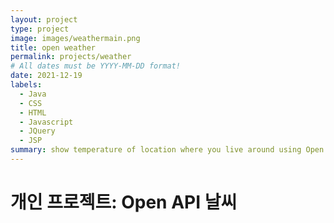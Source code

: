 ```yaml
---
layout: project
type: project
image: images/weathermain.png
title: open weather
permalink: projects/weather
# All dates must be YYYY-MM-DD format!
date: 2021-12-19
labels:
  - Java
  - CSS
  - HTML
  - Javascript
  - JQuery
  - JSP
summary: show temperature of location where you live around using Open API.
---
```


# 개인 프로젝트: Open API 날씨
